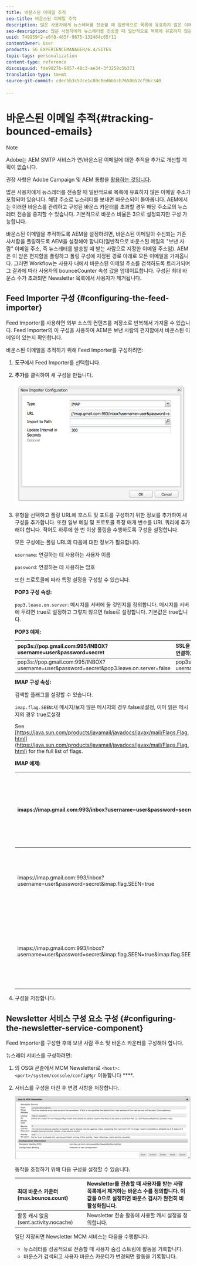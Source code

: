 ```yaml
---
title: 바운스된 이메일 추적
seo-title: 바운스된 이메일 추적
description: 많은 사용자에게 뉴스레터를 전송할 때 일반적으로 목록에 유효하지 않은 이메일 주소가 포함되어 있습니다. 해당 주소로 뉴스레터를 보내면 바운스되어 돌아옵니다. AEM에서는 이러한 바운스를 관리하고 구성된 바운스 카운터를 초과할 경우 해당 주소로의 뉴스레터 전송을 중지할 수 있습니다.
seo-description: 많은 사용자에게 뉴스레터를 전송할 때 일반적으로 목록에 유효하지 않은 이메일 주소가 포함되어 있습니다. 해당 주소로 뉴스레터를 보내면 바운스되어 돌아옵니다. AEM에서는 이러한 바운스를 관리하고 구성된 바운스 카운터를 초과할 경우 해당 주소로의 뉴스레터 전송을 중지할 수 있습니다.
uuid: 749959f2-e6f8-465f-9675-132464c65f11
contentOwner: User
products: SG_EXPERIENCEMANAGER/6.4/SITES
topic-tags: personalization
content-type: reference
discoiquuid: fde9027b-9057-48c3-ae34-3f3258c5b371
translation-type: tm+mt
source-git-commit: cdec5b3c57ce1c80c0ed6b5cb7650b52cf9bc340

---
```



# 바운스된 이메일 추적{#tracking-bounced-emails}

>[!NOTE]
>
>Adobe는 AEM SMTP 서비스가 연/바운스된 이메일에 대한 추적을 추가로 개선할 계획이 없습니다.
>
>권장 사항은 Adobe Campaign 및 AEM 통합을 [활용하는 것입니다](/help/sites-administering/campaign.md).

많은 사용자에게 뉴스레터를 전송할 때 일반적으로 목록에 유효하지 않은 이메일 주소가 포함되어 있습니다. 해당 주소로 뉴스레터를 보내면 바운스되어 돌아옵니다. AEM에서는 이러한 바운스를 관리하고 구성된 바운스 카운터를 초과할 경우 해당 주소로의 뉴스레터 전송을 중지할 수 있습니다. 기본적으로 바운스 비율은 3으로 설정되지만 구성 가능합니다.

바운스된 이메일을 추적하도록 AEM을 설정하려면, 바운스된 이메일이 수신되는 기존 사서함을 폴링하도록 AEM을 설정해야 합니다(일반적으로 바운스된 메일의 &quot;보낸 사람&quot; 이메일 주소, 즉 뉴스레터를 발송할 때 받는 사람으로 지정한 이메일 주소임). AEM은 이 받은 편지함을 폴링하고 폴링 구성에 지정된 경로 아래로 모든 이메일을 가져옵니다. 그러면 Workflow는 사용자 내에서 바운스된 이메일 주소를 검색하도록 트리거되며 그 결과에 따라 사용자의 bounceCounter 속성 값을 업데이트합니다. 구성된 최대 바운스 수가 초과되면 Newsletter 목록에서 사용자가 제거됩니다.

## Feed Importer 구성 {#configuring-the-feed-importer}

Feed Importer를 사용하면 외부 소스의 컨텐츠를 저장소로 반복해서 가져올 수 있습니다. Feed Importer의 이 구성을 사용하여 AEM은 보낸 사람의 편지함에서 바운스된 이메일이 있는지 확인합니다.

바운스된 이메일을 추적하기 위해 Feed Importer를 구성하려면:

1. **도구**&#x200B;에서 Feed Importer를 선택합니다.

1. **추가**&#x200B;를 클릭하여 새 구성을 만듭니다.

   ![chlimage_1](assets/chlimage_1.png)

1. 유형을 선택하고 폴링 URL에 호스트 및 포트를 구성하기 위한 정보를 추가하여 새 구성을 추가합니다. 또한 일부 메일 및 프로토콜 특정 매개 변수를 URL 쿼리에 추가해야 합니다. 적어도 하루에 한 번 이상 폴링을 수행하도록 구성을 설정합니다.

   모든 구성에는 폴링 URL의 다음에 대한 정보가 필요합니다.

   `username`: 연결하는 데 사용하는 사용자 이름

   `password`: 연결하는 데 사용하는 암호

   또한 프로토콜에 따라 특정 설정을 구성할 수 있습니다.

   **POP3 구성 속성:**

   `pop3.leave.on.server`: 메시지를 서버에 둘 것인지를 정의합니다. 메시지를 서버에 두려면 true로 설정하고 그렇지 않으면 false로 설정합니다. 기본값은 true입니다.

   **POP3 예제:**

   | pop3s://pop.gmail.com:995/INBOX?username=user&amp;password=secret | SSL을 통해 pop3를 사용하여 user/secret으로 포트 995의 GMail에 연결하고 기본적으로 서버에 메시지를 남겨 둠 |
   |---|---|
   | pop3s://pop.gmail.com:995/INBOX?username=user&amp;password=secret&amp;pop3.leave.on.server=false | pop3s://pop.gmail.com:995/INBOX?username=user&amp;password=secret&amp;pop3.leave.on.server=false |

   **IMAP 구성 속성:**

   검색할 플래그를 설정할 수 있습니다.

   `imap.flag.SEEN`:새 메시지/보지 않은 메시지의 경우 false로설정, 이미 읽은 메시지의 경우 true로설정

   See [https://java.sun.com/products/javamail/javadocs/javax/mail/Flags.Flag.html](https://java.sun.com/products/javamail/javadocs/javax/mail/Flags.Flag.html) for the full list of flags.

   **IMAP 예제:**

   | imaps://imap.gmail.com:993/inbox?username=user&amp;password=secret | SSL을 통해 IMAP를 사용하여 user/secret으로 포트 993의 GMail에 연결. 기본적으로 새 메시지만 가져옴. |
   |---|---|
   | imaps://imap.gmail.com:993/inbox?username=user&amp;password=secret&amp;imap.flag.SEEN=true | SSL을 통해 IMAP를 사용하여 user/secret으로 GMail 993에 연결, 이미 읽은 메시지만 가져옴. |
   | imaps://imap.gmail.com:993/inbox?username=user&amp;password=secret&amp;imap.flag.SEEN=true&amp;imap.flag.SEEN=false | SSL을 통해 IMAP를 사용하여 user/secret으로 GMail 993에 연결, 이미 읽은 메시지 또는 새 메시지만 가져옴. |

1. 구성을 저장합니다.

## Newsletter 서비스 구성 요소 구성 {#configuring-the-newsletter-service-component}

Feed Importer를 구성한 후에 보낸 사람 주소 및 바운스 카운터를 구성해야 합니다.

뉴스레터 서비스를 구성하려면:

1. 의 OSGi 콘솔에서 MCM Newsletter로 `<host>:<port>/system/console/configMgr` 이동합니다 ****.

1. 서비스를 구성을 마친 후 변경 사항을 저장합니다.

   ![chlimage_1-1](assets/chlimage_1-1.png)

   동작을 조정하기 위해 다음 구성을 설정할 수 있습니다.

   | 최대 바운스 카운터(max.bounce.count) | Newsletter를 전송할 때 사용자를 받는 사람 목록에서 제거하는 바운스 수를 정의합니다. 이 값을 0으로 설정하면 바운스 검사가 완전히 비활성화됩니다. |
   |---|---|
   | 활동 캐시 없음(sent.activity.nocache) | Newsletter 전송 활동에 사용할 캐시 설정을 정의합니다. |

   일단 저장되면 Newsletter MCM 서비스는 다음을 수행합니다.

   * 뉴스레터를 성공적으로 전송할 때 사용자 숨김 스트림에 활동을 기록합니다.
   * 바운스가 검색되고 사용자 바운스 카운터가 변경되면 활동을 기록합니다.
